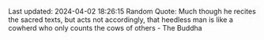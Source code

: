 Last updated: 2024-04-02 18:26:15
Random Quote: Much though he recites the sacred texts, but acts not accordingly, that heedless man is like a cowherd who only counts the cows of others - The Buddha
